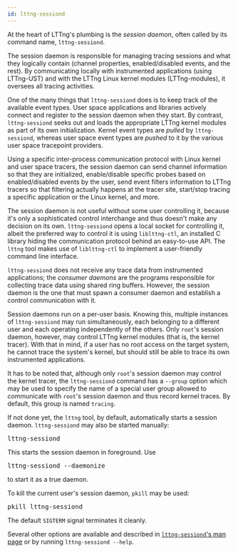 ```yaml
---
id: lttng-sessiond
---
```


At the heart of LTTng's plumbing is the _session daemon_, often called
by its command name, `lttng-sessiond`.

The session daemon is responsible for managing tracing sessions and
what they logically contain (channel properties, enabled/disabled
events, and the rest). By communicating locally with instrumented
applications (using LTTng-UST) and with the LTTng Linux kernel modules
(LTTng-modules), it oversees all tracing activities.

One of the many things that `lttng-sessiond` does is to keep
track of the available event types. User space applications and
libraries actively connect and register to the session daemon when they
start. By contrast, `lttng-sessiond` seeks out and loads the appropriate
LTTng kernel modules as part of its own initialization. Kernel event
types are _pulled_ by `lttng-sessiond`, whereas user space event types
are _pushed_ to it by the various user space tracepoint providers.

Using a specific inter-process communication protocol with Linux kernel
and user space tracers, the session daemon can send channel information
so that they are initialized, enable/disable specific probes based on
enabled/disabled events by the user, send event filters information to
LTTng tracers so that filtering actually happens at the tracer site,
start/stop tracing a specific application or the Linux kernel, and more.

The session daemon is not useful without some user controlling it,
because it's only a sophisticated control interchange and thus
doesn't make any decision on its own. `lttng-sessiond` opens a local
socket for controlling it, albeit the preferred way to control it is
using `liblttng-ctl`, an installed C library hiding the communication
protocol behind an easy-to-use API. The `lttng` tool makes use of
`liblttng-ctl` to implement a user-friendly command line interface.

`lttng-sessiond` does not receive any trace data from instrumented
applications; the _consumer daemons_ are the programs responsible for
collecting trace data using shared ring buffers. However, the session
daemon is the one that must spawn a consumer daemon and establish
a control communication with it.

Session daemons run on a per-user basis. Knowing this, multiple
instances of `lttng-sessiond` may run simultaneously, each belonging
to a different user and each operating independently of the others.
Only `root`'s session daemon, however, may control LTTng kernel modules
(that is, the kernel tracer). With that in mind, if a user has no root
access on the target system, he cannot trace the system's kernel, but
should still be able to trace its own instrumented applications.

It has to be noted that, although only `root`'s session daemon may
control the kernel tracer, the `lttng-sessiond` command has a `--group`
option which may be used to specify the name of a special user group
allowed to communicate with `root`'s session daemon and thus record
kernel traces. By default, this group is named `tracing`.

If not done yet, the `lttng` tool, by default, automatically starts a
session daemon. `lttng-sessiond` may also be started manually:

<pre class="term">
lttng-sessiond
</pre>

This starts the session daemon in foreground. Use

<pre class="term">
lttng-sessiond --daemonize
</pre>

to start it as a true daemon.

To kill the current user's session daemon, `pkill` may be used:

<pre class="term">
pkill lttng-sessiond
</pre>

The default `SIGTERM` signal terminates it cleanly.

Several other options are available and described in
<a href="/man/8/lttng-sessiond/v2.6" class="ext"><code>lttng-sessiond</code>'s
man page</a> or by running `lttng-sessiond --help`.
